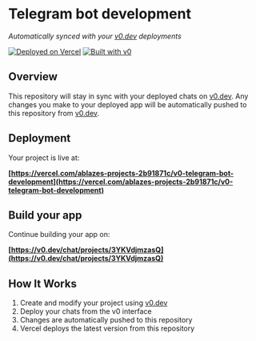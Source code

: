 # Telegram bot development

*Automatically synced with your [v0.dev](https://v0.dev) deployments*

[![Deployed on Vercel](https://img.shields.io/badge/Deployed%20on-Vercel-black?style=for-the-badge&logo=vercel)](https://vercel.com/ablazes-projects-2b91871c/v0-telegram-bot-development)
[![Built with v0](https://img.shields.io/badge/Built%20with-v0.dev-black?style=for-the-badge)](https://v0.dev/chat/projects/3YKVdjmzasQ)

## Overview

This repository will stay in sync with your deployed chats on [v0.dev](https://v0.dev).
Any changes you make to your deployed app will be automatically pushed to this repository from [v0.dev](https://v0.dev).

## Deployment

Your project is live at:

**[https://vercel.com/ablazes-projects-2b91871c/v0-telegram-bot-development](https://vercel.com/ablazes-projects-2b91871c/v0-telegram-bot-development)**

## Build your app

Continue building your app on:

**[https://v0.dev/chat/projects/3YKVdjmzasQ](https://v0.dev/chat/projects/3YKVdjmzasQ)**

## How It Works

1. Create and modify your project using [v0.dev](https://v0.dev)
2. Deploy your chats from the v0 interface
3. Changes are automatically pushed to this repository
4. Vercel deploys the latest version from this repository